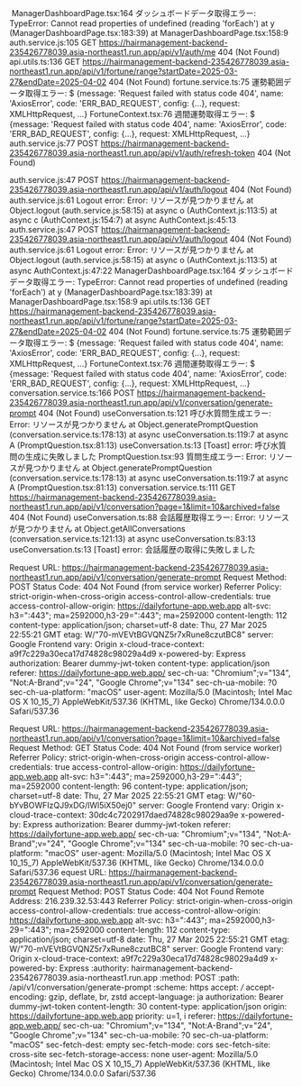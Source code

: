 

﻿
ManagerDashboardPage.tsx:164 ダッシュボードデータ取得エラー: TypeError: Cannot read properties of undefined (reading 'forEach')
    at y (ManagerDashboardPage.tsx:183:39)
    at ManagerDashboardPage.tsx:158:9
auth.service.js:105 
 GET https://hairmanagement-backend-235426778039.asia-northeast1.run.app/api/v1/auth/me 404 (Not Found)
api.utils.ts:136 
 GET https://hairmanagement-backend-235426778039.asia-northeast1.run.app/api/v1/fortune/range?startDate=2025-03-27&endDate=2025-04-02 404 (Not Found)
fortune.service.ts:75 運勢範囲データ取得エラー: 
$ {message: 'Request failed with status code 404', name: 'AxiosError', code: 'ERR_BAD_REQUEST', config: {…}, request: XMLHttpRequest, …}
FortuneContext.tsx:76 週間運勢取得エラー: 
$ {message: 'Request failed with status code 404', name: 'AxiosError', code: 'ERR_BAD_REQUEST', config: {…}, request: XMLHttpRequest, …}
auth.service.js:77 
 POST https://hairmanagement-backend-235426778039.asia-northeast1.run.app/api/v1/auth/refresh-token 404 (Not Found)


auth.service.js:47 
 POST https://hairmanagement-backend-235426778039.asia-northeast1.run.app/api/v1/auth/logout 404 (Not Found)
auth.service.js:61 Logout error: Error: リソースが見つかりません
    at Object.logout (auth.service.js:58:15)
    at async o (AuthContext.js:113:5)
    at async c (AuthContext.js:154:7)
    at async AuthContext.js:45:13
auth.service.js:47 
 POST https://hairmanagement-backend-235426778039.asia-northeast1.run.app/api/v1/auth/logout 404 (Not Found)
auth.service.js:61 Logout error: Error: リソースが見つかりません
    at Object.logout (auth.service.js:58:15)
    at async o (AuthContext.js:113:5)
    at async AuthContext.js:47:22
ManagerDashboardPage.tsx:164 ダッシュボードデータ取得エラー: TypeError: Cannot read properties of undefined (reading 'forEach')
    at y (ManagerDashboardPage.tsx:183:39)
    at ManagerDashboardPage.tsx:158:9
api.utils.ts:136 
 GET https://hairmanagement-backend-235426778039.asia-northeast1.run.app/api/v1/fortune/range?startDate=2025-03-27&endDate=2025-04-02 404 (Not Found)
fortune.service.ts:75 運勢範囲データ取得エラー: 
$ {message: 'Request failed with status code 404', name: 'AxiosError', code: 'ERR_BAD_REQUEST', config: {…}, request: XMLHttpRequest, …}
FortuneContext.tsx:76 週間運勢取得エラー: 
$ {message: 'Request failed with status code 404', name: 'AxiosError', code: 'ERR_BAD_REQUEST', config: {…}, request: XMLHttpRequest, …}
conversation.service.ts:166 
 POST https://hairmanagement-backend-235426778039.asia-northeast1.run.app/api/v1/conversation/generate-prompt 404 (Not Found)
useConversation.ts:121 呼び水質問生成エラー: Error: リソースが見つかりません
    at Object.generatePromptQuestion (conversation.service.ts:178:13)
    at async useConversation.ts:119:7
    at async A (PromptQuestion.tsx:81:13)
useConversation.ts:13 [Toast] error: 呼び水質問の生成に失敗しました
PromptQuestion.tsx:93 質問生成エラー: Error: リソースが見つかりません
    at Object.generatePromptQuestion (conversation.service.ts:178:13)
    at async useConversation.ts:119:7
    at async A (PromptQuestion.tsx:81:13)
conversation.service.ts:111 
 GET https://hairmanagement-backend-235426778039.asia-northeast1.run.app/api/v1/conversation?page=1&limit=10&archived=false 404 (Not Found)
useConversation.ts:88 会話履歴取得エラー: Error: リソースが見つかりません
    at Object.getAllConversations (conversation.service.ts:121:13)
    at async useConversation.ts:83:13
useConversation.ts:13 [Toast] error: 会話履歴の取得に失敗しました
﻿



Request URL:
https://hairmanagement-backend-235426778039.asia-northeast1.run.app/api/v1/conversation/generate-prompt
Request Method:
POST
Status Code:
404 Not Found (from service worker)
Referrer Policy:
strict-origin-when-cross-origin
access-control-allow-credentials:
true
access-control-allow-origin:
https://dailyfortune-app.web.app
alt-svc:
h3=":443"; ma=2592000,h3-29=":443"; ma=2592000
content-length:
112
content-type:
application/json; charset=utf-8
date:
Thu, 27 Mar 2025 22:55:21 GMT
etag:
W/"70-mVEVtBGVQNZ5r7xRune8czutBC8"
server:
Google Frontend
vary:
Origin
x-cloud-trace-context:
a9f7c229a30eca17d74828c98029a4d9
x-powered-by:
Express
authorization:
Bearer dummy-jwt-token
content-type:
application/json
referer:
https://dailyfortune-app.web.app/
sec-ch-ua:
"Chromium";v="134", "Not:A-Brand";v="24", "Google Chrome";v="134"
sec-ch-ua-mobile:
?0
sec-ch-ua-platform:
"macOS"
user-agent:
Mozilla/5.0 (Macintosh; Intel Mac OS X 10_15_7) AppleWebKit/537.36 (KHTML, like Gecko) Chrome/134.0.0.0 Safari/537.36

Request URL:
https://hairmanagement-backend-235426778039.asia-northeast1.run.app/api/v1/conversation?page=1&limit=10&archived=false
Request Method:
GET
Status Code:
404 Not Found (from service worker)
Referrer Policy:
strict-origin-when-cross-origin
access-control-allow-credentials:
true
access-control-allow-origin:
https://dailyfortune-app.web.app
alt-svc:
h3=":443"; ma=2592000,h3-29=":443"; ma=2592000
content-length:
96
content-type:
application/json; charset=utf-8
date:
Thu, 27 Mar 2025 22:55:21 GMT
etag:
W/"60-bYvBOWFIzQJ9xDG/lWl5iX50ej0"
server:
Google Frontend
vary:
Origin
x-cloud-trace-context:
30dc4c7202917daed74828c98029aa9e
x-powered-by:
Express
authorization:
Bearer dummy-jwt-token
referer:
https://dailyfortune-app.web.app/
sec-ch-ua:
"Chromium";v="134", "Not:A-Brand";v="24", "Google Chrome";v="134"
sec-ch-ua-mobile:
?0
sec-ch-ua-platform:
"macOS"
user-agent:
Mozilla/5.0 (Macintosh; Intel Mac OS X 10_15_7) AppleWebKit/537.36 (KHTML, like Gecko) Chrome/134.0.0.0 Safari/537.36
equest URL:
https://hairmanagement-backend-235426778039.asia-northeast1.run.app/api/v1/conversation/generate-prompt
Request Method:
POST
Status Code:
404 Not Found
Remote Address:
216.239.32.53:443
Referrer Policy:
strict-origin-when-cross-origin
access-control-allow-credentials:
true
access-control-allow-origin:
https://dailyfortune-app.web.app
alt-svc:
h3=":443"; ma=2592000,h3-29=":443"; ma=2592000
content-length:
112
content-type:
application/json; charset=utf-8
date:
Thu, 27 Mar 2025 22:55:21 GMT
etag:
W/"70-mVEVtBGVQNZ5r7xRune8czutBC8"
server:
Google Frontend
vary:
Origin
x-cloud-trace-context:
a9f7c229a30eca17d74828c98029a4d9
x-powered-by:
Express
:authority:
hairmanagement-backend-235426778039.asia-northeast1.run.app
:method:
POST
:path:
/api/v1/conversation/generate-prompt
:scheme:
https
accept:
*/*
accept-encoding:
gzip, deflate, br, zstd
accept-language:
ja
authorization:
Bearer dummy-jwt-token
content-length:
30
content-type:
application/json
origin:
https://dailyfortune-app.web.app
priority:
u=1, i
referer:
https://dailyfortune-app.web.app/
sec-ch-ua:
"Chromium";v="134", "Not:A-Brand";v="24", "Google Chrome";v="134"
sec-ch-ua-mobile:
?0
sec-ch-ua-platform:
"macOS"
sec-fetch-dest:
empty
sec-fetch-mode:
cors
sec-fetch-site:
cross-site
sec-fetch-storage-access:
none
user-agent:
Mozilla/5.0 (Macintosh; Intel Mac OS X 10_15_7) AppleWebKit/537.36 (KHTML, like Gecko) Chrome/134.0.0.0 Safari/537.36

